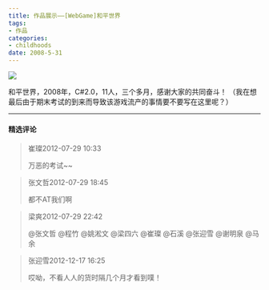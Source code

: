 ```yaml
---
title: 作品展示——[WebGame]和平世界
tags:
- 作品
categories:
- childhoods
date: 2008-5-31
---
```


![](1.jpg)

和平世界，2008年，C#2.0，11人，三个多月，感谢大家的共同奋斗！
（我在想最后由于期末考试的到来而导致该游戏流产的事情要不要写在这里呢？）


---
#### 精选评论

> 崔璨2012-07-29 10:33
>
> 万恶的考试~~

> 张文哲2012-07-29 18:45
>
> 都不AT我们啊

> 梁爽2012-07-29 22:42
>
> @张文哲  @程竹  @姚淞文 @梁四六  @崔璨  @石溪  @张迎雪  @谢明泉 @马余 

> 张迎雪2012-12-17 16:25
>
> 哎呦，不看人人的货时隔几个月才看到噗！
